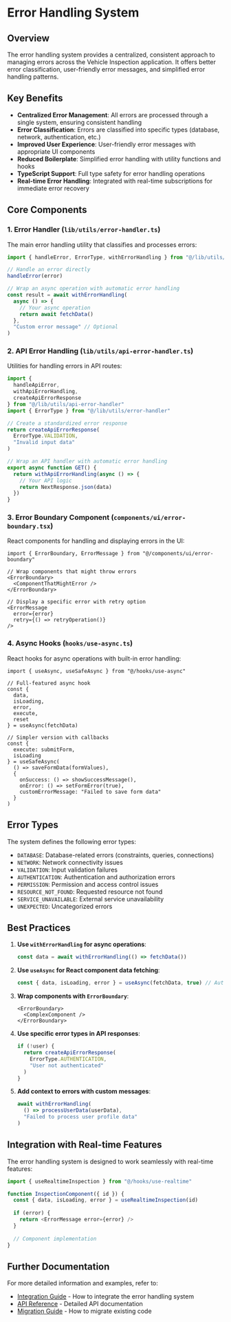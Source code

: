 # Error Handling System

## Overview

The error handling system provides a centralized, consistent approach to managing errors across the Vehicle Inspection application. It offers better error classification, user-friendly error messages, and simplified error handling patterns.

## Key Benefits

- **Centralized Error Management**: All errors are processed through a single system, ensuring consistent handling
- **Error Classification**: Errors are classified into specific types (database, network, authentication, etc.)
- **Improved User Experience**: User-friendly error messages with appropriate UI components
- **Reduced Boilerplate**: Simplified error handling with utility functions and hooks
- **TypeScript Support**: Full type safety for error handling operations
- **Real-time Error Handling**: Integrated with real-time subscriptions for immediate error recovery

## Core Components

### 1. Error Handler (`lib/utils/error-handler.ts`)

The main error handling utility that classifies and processes errors:

```typescript
import { handleError, ErrorType, withErrorHandling } from "@/lib/utils/error-handler"

// Handle an error directly
handleError(error)

// Wrap an async operation with automatic error handling
const result = await withErrorHandling(
  async () => {
    // Your async operation
    return await fetchData()
  },
  "Custom error message" // Optional
)
```

### 2. API Error Handling (`lib/utils/api-error-handler.ts`)

Utilities for handling errors in API routes:

```typescript
import { 
  handleApiError,
  withApiErrorHandling,
  createApiErrorResponse
} from "@/lib/utils/api-error-handler"
import { ErrorType } from "@/lib/utils/error-handler"

// Create a standardized error response
return createApiErrorResponse(
  ErrorType.VALIDATION,
  "Invalid input data"
)

// Wrap an API handler with automatic error handling
export async function GET() {
  return withApiErrorHandling(async () => {
    // Your API logic
    return NextResponse.json(data)
  })
}
```

### 3. Error Boundary Component (`components/ui/error-boundary.tsx`)

React components for handling and displaying errors in the UI:

```tsx
import { ErrorBoundary, ErrorMessage } from "@/components/ui/error-boundary"

// Wrap components that might throw errors
<ErrorBoundary>
  <ComponentThatMightError />
</ErrorBoundary>

// Display a specific error with retry option
<ErrorMessage 
  error={error}
  retry={() => retryOperation()}
/>
```

### 4. Async Hooks (`hooks/use-async.ts`)

React hooks for async operations with built-in error handling:

```tsx
import { useAsync, useSafeAsync } from "@/hooks/use-async"

// Full-featured async hook
const {
  data,
  isLoading,
  error,
  execute,
  reset
} = useAsync(fetchData)

// Simpler version with callbacks
const { 
  execute: submitForm,
  isLoading 
} = useSafeAsync(
  () => saveFormData(formValues),
  {
    onSuccess: () => showSuccessMessage(),
    onError: () => setFormError(true),
    customErrorMessage: "Failed to save form data"
  }
)
```

## Error Types

The system defines the following error types:

- `DATABASE`: Database-related errors (constraints, queries, connections)
- `NETWORK`: Network connectivity issues
- `VALIDATION`: Input validation failures
- `AUTHENTICATION`: Authentication and authorization errors
- `PERMISSION`: Permission and access control issues
- `RESOURCE_NOT_FOUND`: Requested resource not found
- `SERVICE_UNAVAILABLE`: External service unavailability
- `UNEXPECTED`: Uncategorized errors

## Best Practices

1. **Use `withErrorHandling` for async operations**:
   ```typescript
   const data = await withErrorHandling(() => fetchData())
   ```

2. **Use `useAsync` for React component data fetching**:
   ```typescript
   const { data, isLoading, error } = useAsync(fetchData, true) // Auto-execute
   ```

3. **Wrap components with `ErrorBoundary`**:
   ```tsx
   <ErrorBoundary>
     <ComplexComponent />
   </ErrorBoundary>
   ```

4. **Use specific error types in API responses**:
   ```typescript
   if (!user) {
     return createApiErrorResponse(
       ErrorType.AUTHENTICATION,
       "User not authenticated"
     )
   }
   ```

5. **Add context to errors with custom messages**:
   ```typescript
   await withErrorHandling(
     () => processUserData(userData),
     "Failed to process user profile data"
   )
   ```

## Integration with Real-time Features

The error handling system is designed to work seamlessly with real-time features:

```typescript
import { useRealtimeInspection } from "@/hooks/use-realtime"

function InspectionComponent({ id }) {
  const { data, isLoading, error } = useRealtimeInspection(id)
  
  if (error) {
    return <ErrorMessage error={error} />
  }
  
  // Component implementation
}
```

## Further Documentation

For more detailed information and examples, refer to:

- [Integration Guide](integration-guide.md) - How to integrate the error handling system
- [API Reference](api-reference.md) - Detailed API documentation
- [Migration Guide](migration-guide.md) - How to migrate existing code 
